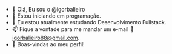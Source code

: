 - 👋 Olá, Eu sou o @igorbalieiro
- 👀 Estou iniciando em programação.
- 🌱 Eu estou atualmente estudando Desenvolvimento Fullstack.
- 📫 Fique a vontade para me mandar um e-mail :e-mail: igorbalieiro88@gmail.com.
- :rainbow: Boas-vindas ao meu perfil!

<!---
igorbalieiro/igorbalieiro is a ✨ special ✨ repository because its `README.md` (this file) appears on your GitHub profile.
You can click the Preview link to take a look at your changes.
--->
